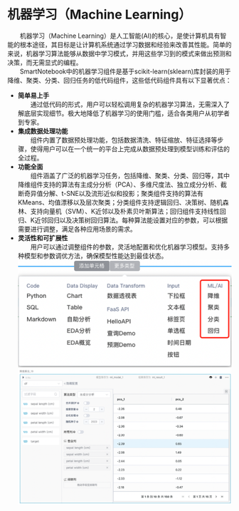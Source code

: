 # 机器学习（Machine Learning）
&emsp;&emsp;机器学习（Machine Learning）是人工智能(AI)的核心，是使计算机具有智能的根本途径，其目标是让计算机系统通过学习数据和经验来改善其性能。简单的来说，机器学习算法能够从数据中学习模式，并用这些学习到的模式来做出预测和决策，而无需显式的编程。  
&emsp;&emsp;SmartNotebook中的机器学习组件是基于scikit-learn(sklearn)库封装的用于降维、聚类、分类、回归任务的低代码组件，这些低代码组件具有以下显著优点：
* **简单易上手**  
&emsp;&emsp;通过低代码的形式，用户可以轻松调用复杂的机器学习算法，无需深入了解底层实现细节。极大地降低了机器学习的使用门槛，适合各类用户从初学者到专家。
* **集成数据处理功能**  
&emsp;&emsp;组件内置了数据预处理功能，包括数据清洗、特征缩放、特征选择等步骤，使得用户可以在一个统一的平台上完成从数据预处理到模型训练和评估的全过程。  
* **功能全面**  
&emsp;&emsp;组件涵盖了广泛的机器学习任务，包括降维、聚类、分类、回归等，其中降维组件支持的算法有主成分分析（PCA）、多维尺度法、独立成分分析、截断奇异值分解、t-SNE以及流形近似和投影；聚类组件支持的算法有KMeans、均值漂移以及层次聚类；分类组件支持逻辑回归、决策树、随机森林、支持向量机（SVM）、K近邻以及朴素贝叶斯算法；回归组件支持线性回归、K近邻回归以及决策树回归算法。每种算法能设置对应的参数，可以根据需要进行调整，满足各种应用场景的需求。  
* **灵活性和可扩展性**  
&emsp;&emsp;用户可以通过调整组件的参数，灵活地配置和优化机器学习模型。支持多种模型和参数调优方法，确保模型性能达到最佳状态。  
![alt text](../../assets/selfAnalysis/image-53.png) 
![alt text](../../assets/selfAnalysis/image-54.png)
